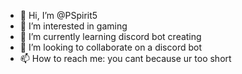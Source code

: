 - 👋 Hi, I’m @PSpirit5
- 👀 I’m interested in gaming
- 🌱 I’m currently learning discord bot creating
- 💞️ I’m looking to collaborate on a discord bot
- 📫 How to reach me: you cant because ur too short

<!---
PSpirit5/PSpirit5 is a ✨ special ✨ repository because its `README.md` (this file) appears on your GitHub profile.
You can click the Preview link to take a look at your changes.
--->

